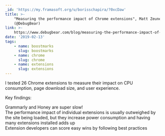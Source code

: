 ```yaml
---
_id: 'https://my.framasoft.org/u/borisschapira/?0xcDaw'
title: >-
    "Measuring the performance impact of Chrome extensions", Matt Zeunert
    (@DebugBear)
link: >-
    https://www.debugbear.com/blog/measuring-the-performance-impact-of-chrome-extensions
date: '2019-02-13'
tags:
    - name: boostmarks
      slug: boostmarks
    - name: chrome
      slug: chrome
    - name: extensions
      slug: extensions
---
```


<div class="markdown"><p>I tested 26 Chrome extensions to measure their impact on CPU consumption, page download size, and user experience.</p>
<p>Key findings:</p>
<p>Grammarly and Honey are super slow!<br />
The performance impact of individual extensions is usually outweighed by the site being loaded, but they increase power consumption and having many extensions installed adds up<br />
Extension developers can score easy wins by following best practices
</p></div>
